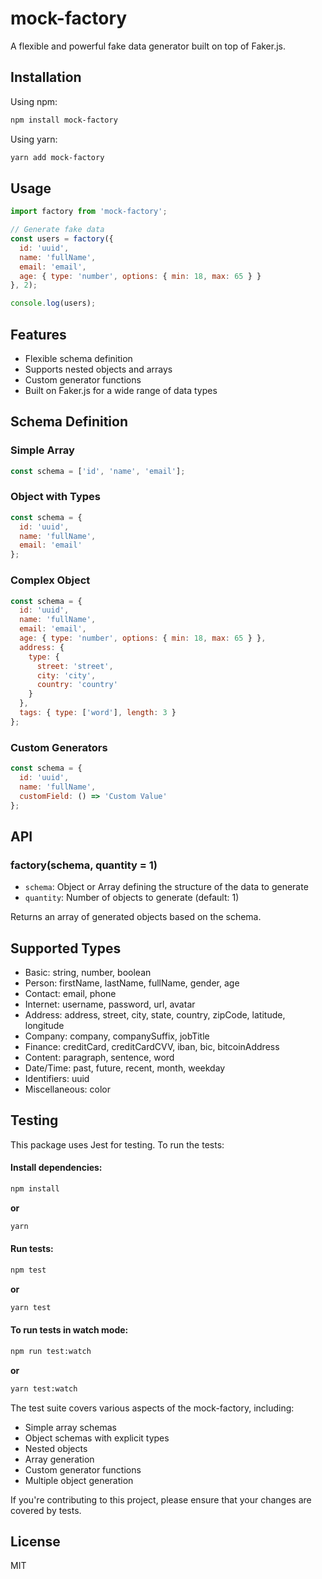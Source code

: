 # mock-factory

A flexible and powerful fake data generator built on top of Faker.js.

## Installation

Using npm:
```bash
npm install mock-factory
```

Using yarn:
```bash
yarn add mock-factory
```

## Usage

```javascript
import factory from 'mock-factory';

// Generate fake data
const users = factory({
  id: 'uuid',
  name: 'fullName',
  email: 'email',
  age: { type: 'number', options: { min: 18, max: 65 } }
}, 2);

console.log(users);
```

## Features

- Flexible schema definition
- Supports nested objects and arrays
- Custom generator functions
- Built on Faker.js for a wide range of data types

## Schema Definition

### Simple Array
```javascript
const schema = ['id', 'name', 'email'];
```

### Object with Types
```javascript
const schema = {
  id: 'uuid',
  name: 'fullName',
  email: 'email'
};
```

### Complex Object
```javascript
const schema = {
  id: 'uuid',
  name: 'fullName',
  email: 'email',
  age: { type: 'number', options: { min: 18, max: 65 } },
  address: {
    type: {
      street: 'street',
      city: 'city',
      country: 'country'
    }
  },
  tags: { type: ['word'], length: 3 }
};
```

### Custom Generators
```javascript
const schema = {
  id: 'uuid',
  name: 'fullName',
  customField: () => 'Custom Value'
};
```

## API

### factory(schema, quantity = 1)

- `schema`: Object or Array defining the structure of the data to generate
- `quantity`: Number of objects to generate (default: 1)

Returns an array of generated objects based on the schema.

## Supported Types

- Basic: string, number, boolean
- Person: firstName, lastName, fullName, gender, age
- Contact: email, phone
- Internet: username, password, url, avatar
- Address: address, street, city, state, country, zipCode, latitude, longitude
- Company: company, companySuffix, jobTitle
- Finance: creditCard, creditCardCVV, iban, bic, bitcoinAddress
- Content: paragraph, sentence, word
- Date/Time: past, future, recent, month, weekday
- Identifiers: uuid
- Miscellaneous: color

## Testing

This package uses Jest for testing. To run the tests:

#### Install dependencies:

```bash
npm install
```
**or**
```bash
yarn
```

#### Run tests:

```bash
npm test
```
**or**
```bash
yarn test
```

#### To run tests in watch mode:

```bash
npm run test:watch
```
**or**
```bash
yarn test:watch
```

The test suite covers various aspects of the mock-factory, including:
- Simple array schemas
- Object schemas with explicit types
- Nested objects
- Array generation
- Custom generator functions
- Multiple object generation

If you're contributing to this project, please ensure that your changes are covered by tests.

## License

MIT
